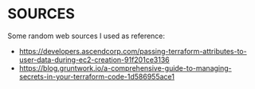 # SOURCES

Some random web sources I used as reference:
- https://developers.ascendcorp.com/passing-terraform-attributes-to-user-data-during-ec2-creation-91f201ce3136
- https://blog.gruntwork.io/a-comprehensive-guide-to-managing-secrets-in-your-terraform-code-1d586955ace1
